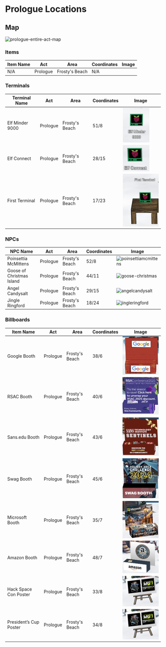 # Prologue Locations

## Map
![prologue-entire-act-map](../../../Assets/images/prologue/prologue-entire-act-map.png)
### Items
| Item Name | Act      | Area           | Coordinates | Image |
| --------- | -------- | -------------- | ----------- | ----- |
| N/A       | Prologue | Frosty's Beach | N/A         |       |

### Terminals
| Terminal Name   | Act      | Area           | Coordinates | Image                                                                                                                                                                   |
| --------------- | -------- | -------------- | ----------- |-------------------------------------------------------------------------------------------------------------------------------------------------------------------------|
| Elf Minder 9000 | Prologue | Frosty's Beach | 51/8        | ![prologue-objective-location-elf-minder-9000-terminal](../../../Assets/images/prologue/elf-minder/prologue-objective-location-elf-minder-9000-terminal.png)            |
| Elf Connect     | Prologue | Frosty's Beach | 28/15       | ![prologue-objective-location-elf-connect-terminal](../../../Assets/images/prologue/elf-connect/prologue-objective-location-elf-connect-terminal.png) |
| First Terminal  | Prologue | Frosty's Beach | 17/23       | ![prologue-objective-location-first-terminal](../../../Assets/images/prologue/first-terminal/prologue-objective-location-first-terminal.png)         |

### NPCs
| NPC Name                  | Act      | Area           | Coordinates | Image                                                                                                              |
| ------------------------- | -------- | -------------- | ----------- |--------------------------------------------------------------------------------------------------------------------|
| Poinsettia McMittens      | Prologue | Frosty's Beach | 52/8        | ![poinsettiamcmittens](../../../Domains/2024.holidayhackchallenge.com/images/avatar/elves/poinsettiamcmittens.png) |
| Goose of Christmas Island | Prologue | Frosty's Beach | 44/11       | ![goose-christmas](../../../Domains/2024.holidayhackchallenge.com/images/avatar/geese/goose-christmas.png)         |
| Angel Candysalt           | Prologue | Frosty's Beach | 29/15       | ![angelcandysalt](../../../Domains/2024.holidayhackchallenge.com/images/avatar/elves/angelcandysalt.png)           |
| Jingle Ringford           | Prologue | Frosty's Beach | 18/24       | ![jingleringford](../../../Domains/2024.holidayhackchallenge.com/images/avatar/elves/jingleringford.png)           |

### Billboards
| Item Name              | Act      | Area           | Coordinates | Image                                                                                                                                                       |
| ---------------------- | -------- | -------------- | ----------- | ----------------------------------------------------------------------------------------------------------------------------------------------------------- |
| Google Booth           | Prologue | Frosty's Beach | 38/6        | ![booth-sponsor-google](../../../Assets/images/prologue/sponsors/booth-sponsor-google.png)                                               |
| RSAC Booth             | Prologue | Frosty's Beach | 40/6        | ![booth-sponsor-rasc](../../../Assets/images/prologue/sponsors/booth-sponsor-rasc.png)                                                   |
| Sans.edu Booth         | Prologue | Frosty's Beach | 43/6        | ![booth-sponsor-sans-edu](../../../Assets/images/prologue/sponsors/booth-sponsor-sans-edu.png)                                           |
| Swag Booth             | Prologue | Frosty's Beach | 45/6        | ![booth-sponsor-swag](../../../Assets/images/prologue/sponsors/booth-sponsor-swag.png)                                                   |
| Microsoft Booth        | Prologue | Frosty's Beach | 35/7        | ![booth-sponsor-Microsoft](../../../Assets/images/prologue/sponsors/booth-sponsor-Microsoft.png)                                         |
| Amazon Booth           | Prologue | Frosty's Beach | 48/7        | ![booth-sponsor-amazon](../../../Assets/images/prologue/sponsors/booth-sponsor-amazon.png)                                               |
| Hack Space Con Poster  | Prologue | Frosty's Beach | 33/8        | ![booth-sponsor-presidents-cup-and-hack-space](../../../Assets/images/prologue/sponsors/booth-sponsor-presidents-cup-and-hack-space.png) |
| President’s Cup Poster | Prologue | Frosty's Beach | 34/8        | ![booth-sponsor-presidents-cup-and-hack-space](../../../Assets/images/prologue/sponsors/booth-sponsor-presidents-cup-and-hack-space.png) |
